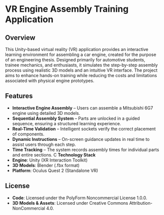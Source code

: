 # **VR Engine Assembly Training Application**
## **Overview**
This Unity-based virtual reality (VR) application provides an interactive learning environment for assembling a car engine, created for the purpose of an engineering thesis. Designed primarily for automotive students, trainee mechanics, and enthusiasts, it simulates the step-by-step assembly process using realistic 3D models and an intuitive VR interface. The project aims to enhance hands-on training while reducing the costs and limitations associated with physical engine prototypes.

## **Features**
- **Interactive Engine Assembly** – Users can assemble a Mitsubishi 6G7 engine using detailed 3D models.
- **Sequential Assembly System** – Parts are unlocked in a guided sequence, ensuring a structured learning experience.
- **Real-Time Validation** – Intelligent sockets verify the correct placement of components.
- **Dynamic Instructions** – On-screen guidance updates in real time to assist users through each step.
- **Time Tracking** – The system records assembly times for individual parts and entire sections.
C **Technology Stack**
- **Engine**: Unity (XR Interaction Toolkit)
- **3D Models**: Blender (.fbx format)
- **Platform**: Oculus Quest 2 (Standalone VR)
## **License**
- **Code**: Licensed under the PolyForm Noncommercial License 1.0.0.
- **3D Models & Assets**: Licensed under Creative Commons Attribution-NonCommercial 4.0.